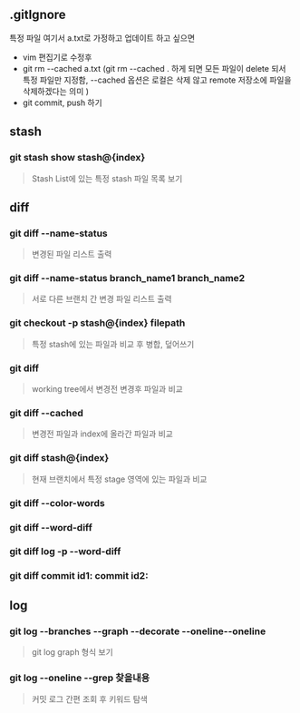 ## .gitIgnore
특정 파일 여기서 a.txt로 가정하고 업데이트 하고 싶으면
- vim 편집기로 수정후
- git rm --cached a.txt (git rm --cached . 하게 되면 모든 파일이 delete 되서 특정 파일만 지정함, --cached 옵션은 로컬은 삭제 않고 remote 저장소에 파일을 삭제하겠다는 의미 )
- git commit, push 하기


## stash
### git stash show stash@{index}
> Stash List에 있는 특정 stash 파일 목록 보기

## diff

### git diff --name-status 
> 변경된 파일 리스트 출력

### git diff --name-status branch_name1 branch_name2 
> 서로 다른 브랜치 간 변경 파일 리스트 출력

### git checkout -p stash@{index} filepath
> 특정 stash에 있는 파일과 비교 후 병합, 덮어쓰기

### git diff
> working tree에서 변경전 변경후 파일과 비교

### git diff --cached
> 변경전 파일과 index에 올라간 파일과 비교

### git diff stash@{index}
> 현재 브랜치에서 특정 stage 영역에 있는 파일과 비교

### git diff --color-words
### git diff --word-diff
### git diff log -p --word-diff
### git diff commit id1: commit id2:


## log
### git log --branches --graph --decorate --oneline--oneline
> git log graph 형식 보기

### git log --oneline --grep 찾을내용
> 커밋 로그 간편 조회 후 키워드 탐색
